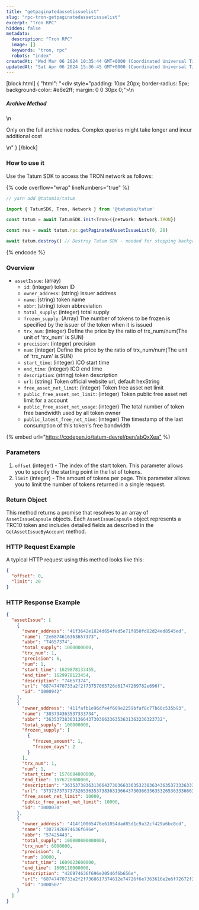 ```yaml
---
title: "getpaginatedassetissuelist"
slug: "rpc-tron-getpaginatedassetissuelist"
excerpt: "Tron RPC"
hidden: false
metadata: 
  description: "Tron RPC"
  image: []
  keywords: "tron, rpc"
  robots: "index"
createdAt: "Wed Mar 06 2024 10:35:44 GMT+0000 (Coordinated Universal Time)"
updatedAt: "Sat Apr 06 2024 15:36:45 GMT+0000 (Coordinated Universal Time)"
---
```

[block:html]
{
  "html": "<div style=\"padding: 10px 20px; border-radius: 5px; background-color: #e6e2ff; margin: 0 0 30px 0;\">\n  <h5>Archive Method</h5>\n  <p>Only on the full archive nodes. Complex queries might take longer and incur additional cost</p>\n</div>"
}
[/block]


### How to use it

Use the Tatum SDK to access the TRON network as follows:

{% code overflow="wrap" lineNumbers="true" %}

```typescript
// yarn add @tatumio/tatum

import { TatumSDK, Tron, Network } from '@tatumio/tatum'

const tatum = await TatumSDK.init<Tron>({network: Network.TRON})

const res = await tatum.rpc.getPaginatedAssetIssueList(0, 20)

await tatum.destroy() // Destroy Tatum SDK - needed for stopping background jobs
```

{% endcode %}

### Overview

- `assetIssue`: (array)
  - `id`: (integer) token ID
  - `owner_address`: (string) issuer address
  - `name`: (string) token name
  - `abbr`: (string) token abbreviation
  - `total_supply`: (integer) total supply
  - `frozen_supply`: (Array) The number of tokens to be frozen is specified by the issuer of the token when it is issued
  - `trx_num`: (integer) Define the price by the ratio of trx\_num/num(The unit of 'trx\_num' is SUN)
  - `precision`: (integer) precision
  - `num`: (integer) Define the price by the ratio of trx\_num/num(The unit of 'trx\_num' is SUN)
  - `start_time`: (integer) ICO start time
  - `end_time`: (integer) ICO end time
  - `description`: (string) token description
  - `url`: (string) Token official website url, default hexString
  - `free_asset_net_limit`: (integer) Token free asset net limit
  - `public_free_asset_net_limit`: (integer) Token public free asset net limit for a account
  - `public_free_asset_net_usage`: (integer) The total number of token free bandwidth used by all token owner
  - `public_latest_free_net_time`: (integer) The timestamp of the last consumption of this token's free bandwidth

{% embed url="<https://codepen.io/tatum-devrel/pen/abQxXea"> %}

### Parameters

1. `offset` (integer) - The index of the start token. This parameter allows you to specify the starting point in the list of tokens.
2. `limit` (integer) - The amount of tokens per page. This parameter allows you to limit the number of tokens returned in a single request.

### Return Object

This method returns a promise that resolves to an array of `AssetIssueCapsule` objects. Each `AssetIssueCapsule` object represents a TRC10 token and includes detailed fields as described in the `GetAssetIssueByAccount` method.

### HTTP Request Example

A typical HTTP request using this method looks like this:

```json
{
  "offset": 0,
  "limit": 20
}
```

### HTTP Response Example

```json
{
  "assetIssue": [
    {
      "owner_address": "41f3642e1824d654fed5e71f850fd82d24ed8545ed",
      "name": "2e6874616363657373",
      "abbr": "74657374",
      "total_supply": 1000000000,
      "trx_num": 1,
      "precision": 6,
      "num": 1,
      "start_time": 1629878133455,
      "end_time": 1629978123454,
      "description": "74657374",
      "url": "68747470733a2f2f73757065726d61747269782e696f",
      "id": "1000942"
    },
    {
      "owner_address": "411fafb1e96dfe4f609e2259bfaf8c77b60c535b93",
      "name": "303734363537333734",
      "abbr": "36353738363136643730366336353631363236323732",
      "total_supply": 100000000,
      "frozen_supply": [
        {
          "frozen_amount": 1,
          "frozen_days": 2
        }
      ],
      "trx_num": 1,
      "num": 1,
      "start_time": 1576684800000,
      "end_time": 1576728000000,
      "description": "3635373836313664373036633635323036343635373336333732363937303734363936663665",
      "url": "373737373737326536353738363136643730366336353265363336663664",
      "free_asset_net_limit": 10000,
      "public_free_asset_net_limit": 10000,
      "id": "1000030"
    },
    {
      "owner_address": "414f10065476e61054dad85d1c9a32cf429a6bc8cd",
      "name": "3077426974636f696e",
      "abbr": "57425443",
      "total_supply": 100000000000000,
      "trx_num": 6000000,
      "precision": 4,
      "num": 10000,
      "start_time": 1609023600000,
      "end_time": 1609110000000,
      "description": "426974636f696e20546f6b656e",
      "url": "68747470733a2f2f7368617374612e74726f6e7363616e2e6f72672f232f",
      "id": "1000507"
    }
  ]
}
```
